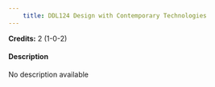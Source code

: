 ```yaml
---
    title: DDL124 Design with Contemporary Technologies
---
```

**Credits:** 2 (1-0-2)



#### Description 
No description available